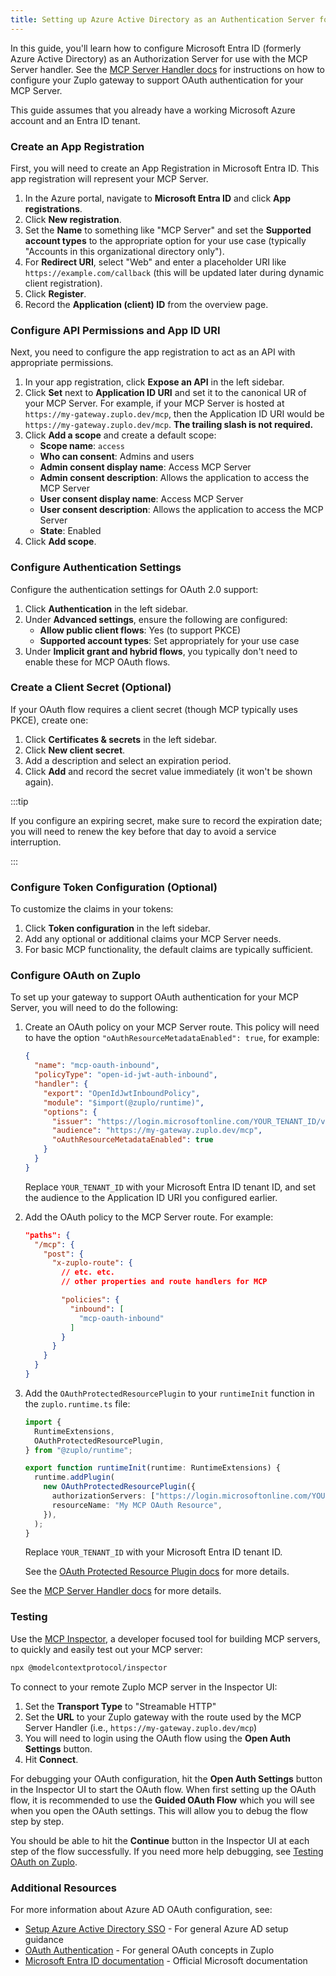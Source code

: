 ```yaml
---
title: Setting up Azure Active Directory as an Authentication Server for MCP OAuth Authentication
---
```


In this guide, you'll learn how to configure Microsoft Entra ID (formerly Azure
Active Directory) as an Authorization Server for use with the MCP Server
handler. See the [MCP Server Handler docs](../handlers/mcp-server.md#oauth-authentication)
for instructions on how to configure your Zuplo gateway to support OAuth
    authentication for your MCP Server.

This guide assumes that you already have a working Microsoft Azure account and
an Entra ID tenant.

### Create an App Registration

First, you will need to create an App Registration in Microsoft Entra ID. This
app registration will represent your MCP Server.

1. In the Azure portal, navigate to **Microsoft Entra ID** and click
   **App registrations**.
2. Click **New registration**.
3. Set the **Name** to something like "MCP Server" and set the
   **Supported account types** to the appropriate option for your use case
   (typically "Accounts in this organizational directory only").
4. For **Redirect URI**, select "Web" and enter a placeholder URI like
   `https://example.com/callback` (this will be updated later during dynamic
   client registration).
5. Click **Register**.
6. Record the **Application (client) ID** from the overview page.

### Configure API Permissions and App ID URI

Next, you need to configure the app registration to act as an API with
appropriate permissions.

1. In your app registration, click **Expose an API** in the left sidebar.
2. Click **Set** next to **Application ID URI** and set it to the canonical UR
   of your MCP Server. For example, if your MCP Server is hosted at
   `https://my-gateway.zuplo.dev/mcp`, then the Application ID URI would
   be `https://my-gateway.zuplo.dev/mcp`. **The trailing slash is not required.**
3. Click **Add a scope** and create a default scope:
   - **Scope name**: `access`
   - **Who can consent**: Admins and users
   - **Admin consent display name**: Access MCP Server
   - **Admin consent description**: Allows the application to access the MCP Server
   - **User consent display name**: Access MCP Server
   - **User consent description**: Allows the application to access the MCP Server
   - **State**: Enabled
4. Click **Add scope**.

### Configure Authentication Settings

Configure the authentication settings for OAuth 2.0 support:

1. Click **Authentication** in the left sidebar.
2. Under **Advanced settings**, ensure the following are configured:
   - **Allow public client flows**: Yes (to support PKCE)
   - **Supported account types**: Set appropriately for your use case
3. Under **Implicit grant and hybrid flows**, you typically don't need to enable
   these for MCP OAuth flows.

### Create a Client Secret (Optional)

If your OAuth flow requires a client secret (though MCP typically uses PKCE),
create one:

1. Click **Certificates & secrets** in the left sidebar.
2. Click **New client secret**.
3. Add a description and select an expiration period.
4. Click **Add** and record the secret value immediately (it won't be shown again).

:::tip

If you configure an expiring secret, make sure to record the expiration date;
you will need to renew the key before that day to avoid a service interruption.

:::

### Configure Token Configuration (Optional)

To customize the claims in your tokens:

1. Click **Token configuration** in the left sidebar.
2. Add any optional or additional claims your MCP Server needs.
3. For basic MCP functionality, the default claims are typically sufficient.

### Configure OAuth on Zuplo

To set up your gateway to support OAuth authentication for your MCP Server, you
will need to do the following:

1. Create an OAuth policy on your MCP Server route. This policy will need to
   have the option `"oAuthResourceMetadataEnabled": true`, for example:

   ```json
   {
     "name": "mcp-oauth-inbound",
     "policyType": "open-id-jwt-auth-inbound",
     "handler": {
       "export": "OpenIdJwtInboundPolicy",
       "module": "$import(@zuplo/runtime)",
       "options": {
         "issuer": "https://login.microsoftonline.com/YOUR_TENANT_ID/v2.0",
         "audience": "https://my-gateway.zuplo.dev/mcp",
         "oAuthResourceMetadataEnabled": true
       }
     }
   }
   ```

   Replace `YOUR_TENANT_ID` with your Microsoft Entra ID tenant ID, and set the audience to the Application ID URI you configured earlier.

2. Add the OAuth policy to the MCP Server route. For example:

   ```json
   "paths": {
     "/mcp": {
       "post": {
         "x-zuplo-route": {
           // etc. etc.
           // other properties and route handlers for MCP

           "policies": {
             "inbound": [
               "mcp-oauth-inbound"
             ]
           }
         }
       }
     }
   }
   ```

3. Add the `OAuthProtectedResourcePlugin` to your `runtimeInit` function in the
   `zuplo.runtime.ts` file:

   ```ts
   import {
     RuntimeExtensions,
     OAuthProtectedResourcePlugin,
   } from "@zuplo/runtime";

   export function runtimeInit(runtime: RuntimeExtensions) {
     runtime.addPlugin(
       new OAuthProtectedResourcePlugin({
         authorizationServers: ["https://login.microsoftonline.com/YOUR_TENANT_ID/v2.0"],
         resourceName: "My MCP OAuth Resource",
       }),
     );
   }
   ```

   Replace `YOUR_TENANT_ID` with your Microsoft Entra ID tenant ID.

   See the [OAuth Protected Resource Plugin docs](../programmable-api/oauth-protected-resource-plugin) for more details.

See the [MCP Server Handler docs](../handlers/mcp-server.md#oauth-authentication) for more details.

### Testing

Use the [MCP Inspector](https://github.com/modelcontextprotocol/inspector),
a developer focused tool for building MCP servers, to quickly and easily test
out your MCP server:

```sh
npx @modelcontextprotocol/inspector
```

To connect to your remote Zuplo MCP server in the Inspector UI:

1. Set the **Transport Type** to "Streamable HTTP"
2. Set the **URL** to your Zuplo gateway with the route used by the MCP Server
   Handler (i.e., `https://my-gateway.zuplo.dev/mcp`)
3. You will need to login using the OAuth flow using the **Open Auth Settings** button.
4. Hit **Connect**.

For debugging your OAuth configuration, hit the **Open Auth Settings** button
in the Inspector UI to start the OAuth flow. When first setting up the OAuth
flow, it is recommended to use the **Guided OAuth Flow** which you will see
when you open the OAuth settings. This will allow you to debug the flow step by step.

You should be able to hit the **Continue** button in the Inspector UI at each
step of the flow successfully. If you need more help debugging, see
[Testing OAuth on Zuplo](../handlers/mcp-server.md#oauth-testing).

### Additional Resources

For more information about Azure AD OAuth configuration, see:

- [Setup Azure Active Directory SSO](./sso-azure-ad.md) - For general Azure AD setup guidance
- [OAuth Authentication](./oauth-authentication.md) - For general OAuth concepts in Zuplo
- [Microsoft Entra ID documentation](https://learn.microsoft.com/en-us/entra/identity-platform/) - Official Microsoft documentation
